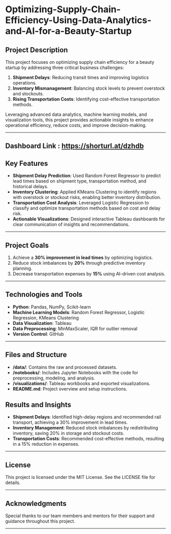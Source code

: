 # Optimizing-Supply-Chain-Efficiency-Using-Data-Analytics-and-AI-for-a-Beauty-Startup


## Project Description
This project focuses on optimizing supply chain efficiency for a beauty startup by addressing three critical business challenges:
1. **Shipment Delays**: Reducing transit times and improving logistics operations.
2. **Inventory Mismanagement**: Balancing stock levels to prevent overstock and stockouts.
3. **Rising Transportation Costs**: Identifying cost-effective transportation methods.

Leveraging advanced data analytics, machine learning models, and visualization tools, this project provides actionable insights to enhance operational efficiency, reduce costs, and improve decision-making.

---
## Dashboard Link : https://shorturl.at/dzhdb
## Key Features
- **Shipment Delay Prediction**: Used Random Forest Regressor to predict lead times based on shipment type, transportation method, and historical delays.
- **Inventory Clustering**: Applied KMeans Clustering to identify regions with overstock or stockout risks, enabling better inventory distribution.
- **Transportation Cost Analysis**: Leveraged Logistic Regression to classify and optimize transportation methods based on cost and delay risk.
- **Actionable Visualizations**: Designed interactive Tableau dashboards for clear communication of insights and recommendations.

---

## Project Goals
1. Achieve a **30% improvement in lead times** by optimizing logistics.
2. Reduce stock imbalances by **20%** through predictive inventory planning.
3. Decrease transportation expenses by **15%** using AI-driven cost analysis.

---

## Technologies and Tools
- **Python**: Pandas, NumPy, Scikit-learn
- **Machine Learning Models**: Random Forest Regressor, Logistic Regression, KMeans Clustering
- **Data Visualization**: Tableau
- **Data Preprocessing**: MinMaxScaler, IQR for outlier removal
- **Version Control**: GitHub

---

## Files and Structure
- **/data/**: Contains the raw and processed datasets.
- **/notebooks/**: Includes Jupyter Notebooks with the code for preprocessing, modeling, and analysis.
- **/visualizations/**: Tableau workbooks and exported visualizations.
- **README.md**: Project overview and setup instructions.


## Results and Insights
- **Shipment Delays**: Identified high-delay regions and recommended rail transport, achieving a 30% improvement in lead times.
- **Inventory Management**: Reduced stock imbalances by redistributing inventory, saving 20% in storage and stockout costs.
- **Transportation Costs**: Recommended cost-effective methods, resulting in a 15% reduction in expenses.

---

## License
This project is licensed under the MIT License. See the LICENSE file for details.

---

## Acknowledgments
Special thanks to our team members and mentors for their support and guidance throughout this project.

---

